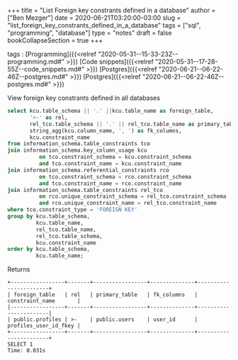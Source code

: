 +++
title = "List Foreign key constrants defined in a database"
author = ["Ben Mezger"]
date = 2020-06-21T03:20:00-03:00
slug = "list_foreign_key_constrants_defined_in_a_database"
tags = ["sql", "programming", "database"]
type = "notes"
draft = false
bookCollapseSection = true
+++

tags
: [Programming]({{<relref "2020-05-31--15-33-23Z--programming.md#" >}}) [Code snippets]({{<relref "2020-05-31--17-28-55Z--code_snippets.md#" >}}) [Postgres]({{<relref "2020-06-21--06-22-46Z--postgres.md#" >}}) [Postgres]({{<relref "2020-06-21--06-22-46Z--postgres.md#" >}})

View foreign key constrants defined in all databases

```sql
select kcu.table_schema || '.' ||kcu.table_name as foreign_table,
       '>-' as rel,
       rel_tco.table_schema || '.' || rel_tco.table_name as primary_table,
       string_agg(kcu.column_name, ', ') as fk_columns,
       kcu.constraint_name
from information_schema.table_constraints tco
join information_schema.key_column_usage kcu
          on tco.constraint_schema = kcu.constraint_schema
          and tco.constraint_name = kcu.constraint_name
join information_schema.referential_constraints rco
          on tco.constraint_schema = rco.constraint_schema
          and tco.constraint_name = rco.constraint_name
join information_schema.table_constraints rel_tco
          on rco.unique_constraint_schema = rel_tco.constraint_schema
          and rco.unique_constraint_name = rel_tco.constraint_name
where tco.constraint_type = 'FOREIGN KEY'
group by kcu.table_schema,
         kcu.table_name,
         rel_tco.table_name,
         rel_tco.table_schema,
         kcu.constraint_name
order by kcu.table_schema,
         kcu.table_name;
```

Returns

```text
+-----------------+-------+-----------------+--------------+-----------------------+
| foreign_table   | rel   | primary_table   | fk_columns   | constraint_name       |
|-----------------+-------+-----------------+--------------+-----------------------|
| public.profiles | >-    | public.users    | user_id      | profiles_user_id_fkey |
+-----------------+-------+-----------------+--------------+-----------------------+
SELECT 1
Time: 0.031s
```